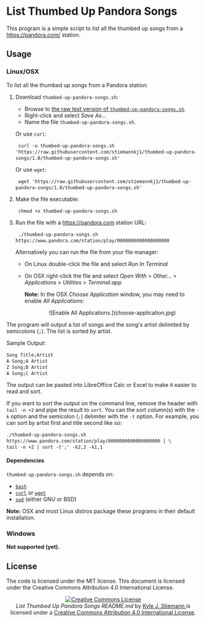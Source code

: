 # List Thumbed Up Pandora Songs

This program is a simple script to list all the thumbed up songs from a
https://pandora.com/ station.

## Usage

### Linux/OSX

To list all the thumbed up songs from a Pandora station:

1. Download `thumbed-up-pandora-songs.sh`:

	- Browse to [the raw text version of
	`thumbed-up-pandora-songs.sh`](https://raw.githubusercontent.com/stiemannkj1/thumbed-up-pandora-songs/1.0/thumbed-up-pandora-songs.sh).
	- Right-click and select *Save As...*
	- Name the file `thumbed-up-pandora-songs.sh`.

	Or use `curl`:

		curl -o thumbed-up-pandora-songs.sh 'https://raw.githubusercontent.com/stiemannkj1/thumbed-up-pandora-songs/1.0/thumbed-up-pandora-songs.sh'

	Or use `wget`:

		wget 'https://raw.githubusercontent.com/stiemannkj1/thumbed-up-pandora-songs/1.0/thumbed-up-pandora-songs.sh'

2. Make the file executable:

		chmod +x thumbed-up-pandora-songs.sh

3. Run the file with a https://pandora.com station URL:

		./thumbed-up-pandora-songs.sh https://www.pandora.com/station/play/0000000000000000000

	Alternatively you can run the file from your file manager:

	- On Linux double-click the file and select *Run In Terminal*
	- On OSX right-click the file and select *Open With* > *Other...* >
	  *Applications* > *Utilities* > *Terminal.app*

		**Note:** In the OSX *Choose Application* window, you may need to
		enable *All Applications*:
		<p align="center">
		![Enable All Applications.](choose-application.jpg)
		</p>

The program will output a list of songs and the song's artist delimited by
semicolons (`;`). The list is sorted by artist.

Sample Output:

```
Song Title;Artist
A Song;A Artist
Z Song;B Artist
A Song;C Artist
```

The output can be pasted into LibreOffice Calc or Excel to make it easier to
read and sort.

If you want to sort the output on the command line, remove the header with `tail
-n +2` and pipe the result to `sort`. You can the sort column(s) with the `-k`
option and the semicolon (`;`) delimiter with the `-t` option. For example, you
can sort by artist first and title second like so:

	./thumbed-up-pandora-songs.sh https://www.pandora.com/station/play/0000000000000000000 | \
	tail -n +2 | sort -t';' -k2,2 -k1,1

#### Dependencies

`thumbed-up-pandora-songs.sh` depends on:

- [`bash`](https://www.gnu.org/software/bash/)
- [`curl`](https://curl.haxx.se/) or [`wget`](https://www.gnu.org/software/wget/)
- [`sed`](https://www.gnu.org/software/sed/) (either GNU or BSD)

**Note:** OSX and most Linux distros package these programs in their default
installation.

### Windows

**Not supported (yet).**

## License

The code is licensed under the MIT license. This document is licensed under the Creative Commons Attribution 4.0 International License.

<p align="center">
	<a rel="license" href="https://creativecommons.org/licenses/by/4.0/">
		<img alt="Creative Commons License" style="border-width:0" src="https://i.creativecommons.org/l/by/4.0/88x31.png" />
	</a>
	<br />
	<span xmlns:dct="https://purl.org/dc/terms/" href="https://purl.org/dc/dcmitype/Text" property="dct:title" rel="dct:type"> <em>List Thumbed Up Pandora Songs README.md</em> </span> by <a xmlns:cc="https://creativecommons.org/ns#" rel="cc:attributionURL" href="https://github.com/stiemannkj1/thumbed-up-pandora-songs/blob/master/README.md" property="cc:attributionName"> Kyle J. Stiemann </a> is licensed under a <a rel="license" href="https://creativecommons.org/licenses/by/4.0/">Creative Commons Attribution 4.0 International License</a>.
</p>
